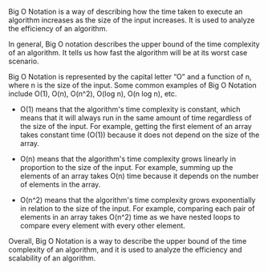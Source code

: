 

Big O Notation is a way of describing how the time taken to execute an algorithm increases as the size of the input increases. It is used to analyze the efficiency of an algorithm.

In general, Big O notation describes the upper bound of the time complexity of an algorithm. It tells us how fast the algorithm will be at its worst case scenario.

Big O Notation is represented by the capital letter “O” and a function of n, where n is the size of the input. Some common examples of Big O Notation include O(1), O(n), O(n^2), O(log n), O(n log n), etc.

- O(1) means that the algorithm's time complexity is constant, which means that it will always run in the same amount of time regardless of the size of the input. For example, getting the first element of an array takes constant time (O(1)) because it does not depend on the size of the array.

- O(n) means that the algorithm's time complexity grows linearly in proportion to the size of the input. For example, summing up the elements of an array takes O(n) time because it depends on the number of elements in the array.

- O(n^2) means that the algorithm's time complexity grows exponentially in relation to the size of the input. For example, comparing each pair of elements in an array takes O(n^2) time as we have nested loops to compare every element with every other element.

Overall, Big O Notation is a way to describe the upper bound of the time complexity of an algorithm, and it is used to analyze the efficiency and scalability of an algorithm.